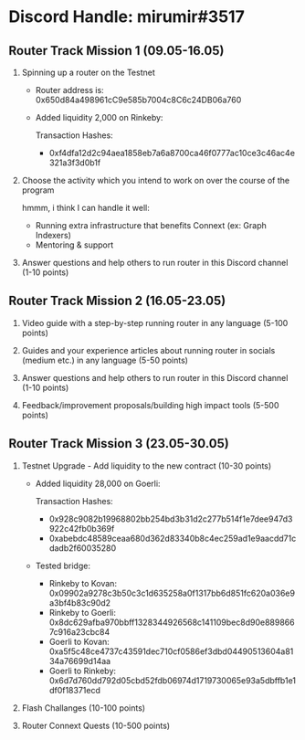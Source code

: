 # Discord Handle: mirumir#3517
## Router Track Mission 1 (09.05-16.05)

1) Spinning up a router on the Testnet

    - Router address is: 0x650d84a498961cC9e585b7004c8C6c24DB06a760

    - Added liquidity  2,000 on Rinkeby: 

      Transaction Hashes:    
        - 0xf4dfa12d2c94aea1858eb7a6a8700ca46f0777ac10ce3c46ac4e321a3f3d0b1f

    
2) Choose the activity which you intend to work on over the course of the program
 
    hmmm, i think I can handle it well:
   - Running extra infrastructure that benefits Connext (ex: Graph Indexers)
    - Mentoring & support

3) Answer questions and help others to run router in this Discord channel (1-10 points)

## Router Track Mission 2 (16.05-23.05)

1) Video guide with a step-by-step running router in any language (5-100 points)

2) Guides and your experience articles about running router in socials (medium etc.) in any language (5-50 points)

3) Answer questions and help others to run router in this Discord channel (1-10 points)

4) Feedback/improvement proposals/building high impact tools (5-500 points)


## Router Track Mission 3 (23.05-30.05)

1) Testnet Upgrade - Add liquidity to the new contract (10-30 points)

      - Added liquidity  28,000 on Goerli:
    
        Transaction Hashes:
           - 0x928c9082b19968802bb254bd3b31d2c277b514f1e7dee947d3922c42fb0b369f
           - 0xabebdc48589ceaa680d362d83340b8c4ec259ad1e9aacdd71cdadb2f60035280

      - Tested bridge:
          - Rinkeby to Kovan: 0x09902a9278c3b50c3c1d635258a0f1317bb6d851fc620a036e9a3bf4b83c90d2
          - Rinkeby to Goerli: 0x8dc629afba970bbff1328344926568c141109bec8d90e8898667c916a23cbc84
          - Goerli to Kovan: 0xa5f5c48ce4737c43591dec710cf0586ef3dbd04490513604a8134a76699d14aa
          - Goerli to Rinkeby: 0x6d7d760dd792d05cbd52fdb06974d1719730065e93a5dbffb1e1df0f18371ecd

2) Flash Challanges (10-100 points)

3) Router Connext Quests (10-500 points)


   
